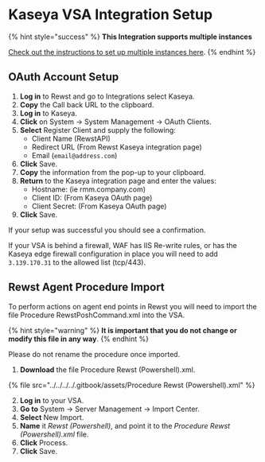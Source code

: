# Kaseya VSA Integration Setup

{% hint style="success" %}
**This Integration supports multiple instances**

[Check out the instructions to set up multiple instances here](../../general/multi-instance-integration/multi-instance-integration-setup.md).
{% endhint %}

## OAuth Account Setup

1. **Log in** to Rewst and go to Integrations select Kaseya.
2. **Copy** the Call back URL to the clipboard.
3. **Log in** to Kaseya.
4. **Click** on System → System Management → OAuth Clients.
5. **Select** Register Client and supply the following:
   * Client Name (RewstAPI)
   * Redirect URL (From Rewst Kaseya integration page)
   * Email (`email@address.com`)
6. **Click** Save.
7. **Copy** the information from the pop-up to your clipboard.
8. **Return** to the Kaseya integration page and enter the values:
   * Hostname: (ie rmm.company.com)
   * Client ID: (From Kaseya OAuth page)
   * Client Secret: (From Kaseya OAuth page)
9. **Click** Save.

If your setup was successful you should see a confirmation.

If your VSA is behind a firewall, WAF has IIS Re-write rules, or has the Kaseya edge firewall configuration in place you will need to add `3.139.170.31` to the allowed list (tcp/443).

## Rewst Agent Procedure Import

To perform actions on agent end points in Rewst you will need to import the file Procedure RewstPoshCommand.xml into the VSA.

{% hint style="warning" %}
**It is important that you do not change or modify this file in any way**.
{% endhint %}

Please do not rename the procedure once imported.

1. **Download** the file Procedure Rewst (Powershell).xml.

{% file src="../../../../.gitbook/assets/Procedure Rewst (Powershell).xml" %}

2. **Log in** to your VSA.
3. **Go to** System → Server Management → Import Center.
4. **Select** New Import.
5. **Name** it _Rewst (Powershell)_, and point it to the _Procedure Rewst (Powershell).xml_ file.
6. **Click** Process.
7. **Click** Save.
